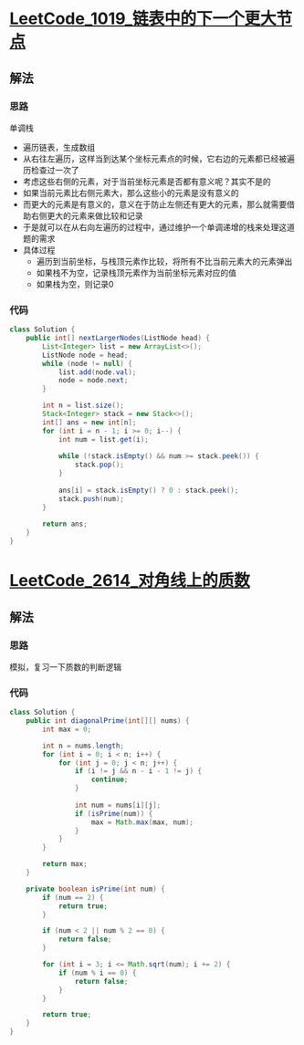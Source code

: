 # [LeetCode_1019_链表中的下一个更大节点](https://leetcode.cn/problems/next-greater-node-in-linked-list/)
## 解法
### 思路
单调栈
- 遍历链表，生成数组
- 从右往左遍历，这样当到达某个坐标元素点的时候，它右边的元素都已经被遍历检查过一次了
- 考虑这些右侧的元素，对于当前坐标元素是否都有意义呢？其实不是的
- 如果当前元素比右侧元素大，那么这些小的元素是没有意义的
- 而更大的元素是有意义的，意义在于防止左侧还有更大的元素，那么就需要借助右侧更大的元素来做比较和记录
- 于是就可以在从右向左遍历的过程中，通过维护一个单调递增的栈来处理这道题的需求
- 具体过程
  - 遍历到当前坐标，与栈顶元素作比较，将所有不比当前元素大的元素弹出
  - 如果栈不为空，记录栈顶元素作为当前坐标元素对应的值
  - 如果栈为空，则记录0
### 代码
```java
class Solution {
    public int[] nextLargerNodes(ListNode head) {
        List<Integer> list = new ArrayList<>();
        ListNode node = head;
        while (node != null) {
            list.add(node.val);
            node = node.next;
        }

        int n = list.size();
        Stack<Integer> stack = new Stack<>();
        int[] ans = new int[n];
        for (int i = n - 1; i >= 0; i--) {
            int num = list.get(i);
            
            while (!stack.isEmpty() && num >= stack.peek()) {
                stack.pop();
            }
            
            ans[i] = stack.isEmpty() ? 0 : stack.peek();
            stack.push(num);
        }
        
        return ans;
    }
}
```
# [LeetCode_2614_对角线上的质数](https://leetcode.cn/problems/prime-in-diagonal/)
## 解法
### 思路
模拟，复习一下质数的判断逻辑
### 代码
```java
class Solution {
    public int diagonalPrime(int[][] nums) {
        int max = 0;

        int n = nums.length;
        for (int i = 0; i < n; i++) {
            for (int j = 0; j < n; j++) {
                if (i != j && n - i - 1 != j) {
                    continue;
                }
                
                int num = nums[i][j];
                if (isPrime(num)) {
                    max = Math.max(max, num);
                }
            }
        }

        return max;
    }

    private boolean isPrime(int num) {
        if (num == 2) {
            return true;
        }

        if (num < 2 || num % 2 == 0) {
            return false;
        }

        for (int i = 3; i <= Math.sqrt(num); i += 2) {
            if (num % i == 0) {
                return false;
            }
        }

        return true;
    }
}
```